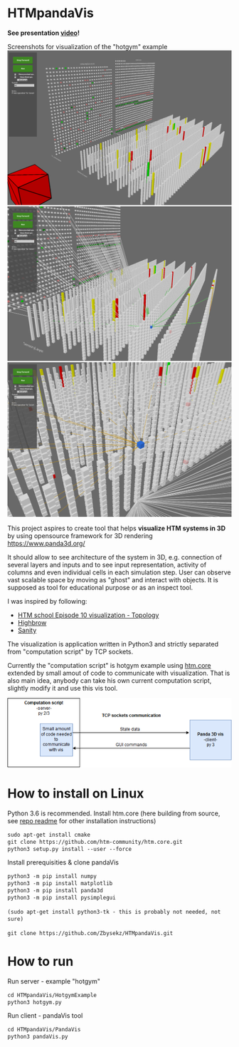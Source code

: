 # HTMpandaVis
**See presentation [video](https://youtu.be/c1aJq0p-9uY)!**

Screenshots for visualization of the "hotgym" example
![img1](img1.png)
![img2](img2.png)
![img2](img3.png)

This project aspires to create tool that helps **visualize HTM systems in 3D** by using opensource framework for 3D rendering https://www.panda3d.org/

It should allow to see architecture of the system in 3D, e.g. connection of several layers and inputs and to see input representation,
activity of columns and even individual cells in each simulation step.
User can observe vast scalable space by moving as "ghost" and interact with objects.
It is supposed as tool for educational purpose or as an inspect tool.

I was inspired by following:
- [HTM school Episode 10 visualization - Topology](https://www.youtube.com/watch?v=HTW2Q_UrkAw&t=688s)
- [Highbrow](https://github.com/htm-community/highbrow)
- [Sanity](https://github.com/htm-community/sanity-nupic) 

The visualization is application written in Python3 and strictly separated from "computation script" by TCP sockets.

Currently the "computation script" is hotgym example using [htm.core](https://github.com/htm-community/htm.core) extended by
small amout of code to communicate with visualization.
That is also main idea, anybody can take his own current computation script, slightly modify it and use this vis tool.

![Diagram](readmeDiagram.png)


# How to install on Linux

Python 3.6 is recommended.
Install htm.core (here building from source, see [repo readme](https://github.com/htm-community/htm.core) for other installation instructions)
```
sudo apt-get install cmake
git clone https://github.com/htm-community/htm.core.git
python3 setup.py install --user --force
```

Install prerequisities & clone pandaVis
```
python3 -m pip install numpy
python3 -m pip install matplotlib
python3 -m pip install panda3d
python3 -m pip install pysimplegui 

(sudo apt-get install python3-tk - this is probably not needed, not sure)

git clone https://github.com/Zbysekz/HTMpandaVis.git
```
# How to run

Run server - example "hotgym"
```
cd HTMpandaVis/HotgymExample
python3 hotgym.py
```

Run client - pandaVis tool
```
cd HTMpandaVis/PandaVis
python3 pandaVis.py
```
